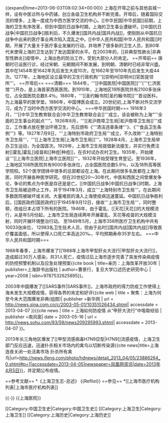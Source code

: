 {{expand|time=2013-06-03T08:02:34+00:00}}
上海在开埠之前与其他县城一样，设有中医诊所与中药铺，创立各级卫生机构并不断完善。开埠后，随着国际交流的增多，上海一度成为中西方医学交流的中心。[[中华民国|中华民国]]前期，上海的卫生有序改革，但到中国抗日战争时期，上海的卫生事业遭破坏。[[中国抗日战争|中国抗日战争]]胜利后，不久爆发[[国共内战|国共内战]]，使刚刚从中国抗日战争中出来的医疗事业再次陷入混乱之中。[[中华人民共和国|中华人民共和国]]时期，开展了大量关于医疗事业发展的行动，并培养了很多新的卫生人员，到80年代末使得上海的卫生达到了发达国家的水平。在2003年的，[[非典型性肺炎|非典型性肺炎]]疫情中，上海出色的防治工作，受到大部分人的肯定。
==开埠前==
唐朝时已设医行诊，经过宋朝、元朝期间不断发展，到明朝、清朝时已经非常兴盛。其中在1454年至1642年先后发生大疫10次，在1662年至1910年先后发生大疫44次。1277年，上海地区设立最早的卫生行政机构'''[[崇明州|崇明州]]官医提领所'''。
==开埠后==
===清朝=== 
1844年，'''[[中国医院|中国医院]]'''('''仁济医馆''')开办，是上海首家西医医院。到1910年，上海地区19所医院共有2100多张床位，占全国医院总数8.4％。1880年，'''[[圣约翰书院|圣约翰书院]]'''首设医科，为上海最早的医学堂。1886年，中国博医会成立。20世纪初,上海不断对外交流学习，成为了当时中西方医学交流的中心。
===中华民国时期===
1916年3月，'''[[中华卫生教育联合会|中华卫生教育联合会]]'''成立，该会被称为上海“'''全面的卫生事业的起点'''”。1926年8月，'''[[淞沪商埠卫生局|淞沪商埠卫生局]]'''成立，工作重点放在整治环境卫生，先后颁布《'''清洁违章条律'''》、《'''食品卫生条例'''》等。1927年7月9日，'''上海特别市政府卫生局'''成立，不久改称'''上海特别市卫生局'''、'''[[上海市卫生局|上海市卫生局]]'''。1928年4月，上海市卫生局举办卫生运动，为全国首次。1929年，上海市卫生局提倡新法接生，并实行免费注射[[霍乱|霍乱]]疫苗和[[种痘|种痘]]，在农村试办农村卫生。1935年，开始建设'''[[上海市立医院|上海市立医院]]'''，1932年开始受理生育登记。至1936年，上海地区108所医院共有9000多张床位，占全国医院总数5.9％，以及18所高等医学院校。52个医学团体中很多的总部都设在上海。在此期间很多名医都在上海行医，同时开展各种医学研究。但在20世纪20～30年代，中医和西医之间曾爆发争论，争论的焦点为中医是存还是是亡。[[中国抗日战争|中国抗日战争]]时期，上海市卫生局被迫停止工作，并于1941年3月，成立'''上海特别市卫生局'''。在此期间多数医院被破坏或关闭。大量难民的涌入上海使疫病迅速蔓延。中国抗日战争胜利后，[[国民政府|国民政府]]于1945年9月12日，接收'''上海市卫生局'''，同时整顿，改组日本占领下所有的医院。1946年，由于霍乱、[[天花|天花]]的大规模流行，从是年5月份起，上海市卫生局连续两年开展霍乱、天花等疫苗的大规模注射，同时开展环境整治行动。 至1949年5月，上海市358所医疗卫生机构中共有10033张床位， 12983名卫生技术人员，但由于此时[[国共内战|国共内战]]导致医疗覆盖面低，所以使得人口死亡率高达20‰，平均预期寿命35岁左右。
===中华人民共和国时期===

1988年春季，上海市爆发了[[1988年上海市甲型肝炎大流行|甲型肝炎大流行]]，造成超过30万人感染，共31人死亡，疫情过后上海市逐步完善了突发传染病疫情的防控预警机制以及应急处理预案<ref>{{cite book | title=亲历：上海改革开放30年 | publisher=上海辞书出版社 | author=曹景行，复旦大学口述历史研究中心 | year=2008 | isbn=9787532625895}}</ref>。

2003年中国爆发了[[SARS事件|SARS事件]]，上海市政府的得力防疫工作使得上海未发生大规模疫情，获得各界的肯定和好评<ref>{{cite web | title = 聚焦：上海为何至今未大范围爆发非典(组图)| publisher =新华网 |  url = http://news.sina.com.cn/c/2003-05-01/10351026434.shtml| accessdate = 2013-04-07 }}</ref><ref>{{cite news | title = 上海如何防疫情 从“甲肝大流行”中吸取经验 | publisher =南风窗| date = 2003-05-16 | url = http://news.sohu.com/93/59/news209295993.shtml| accessdate = 2013-04-07 }}</ref>。

2013年长三角地区爆发了[[甲型流感病毒H7N9亞型|H7N9]]流感疫情，上海卫生部门反应迅速，迅速扑杀相关市场内的禽鸟以切断传染源<ref name="bird">{{cite news|title=上海连夜关闭一处活禽市场 扑杀所有禽鸟|url=http://news.ifeng.com/photo/hdnews/detail_2013_04/05/23886264_0.shtml#p=1|accessdate=2013-04-05|newspaper=凤凰网资讯|date=2013年4月5日}}</ref>，并定期公布疫情。

==参考文献==
*《上海卫生志-总述》
{{Reflist}}
==参见==
*[[上海市医疗机构列表|上海市医疗机构列表]]

{{-}}
{{上海医院}}

[[Category:中国卫生史|Category:中国卫生史]]
[[Category:上海卫生|Category:上海卫生]]
[[Category:上海历史|Category:上海历史]]